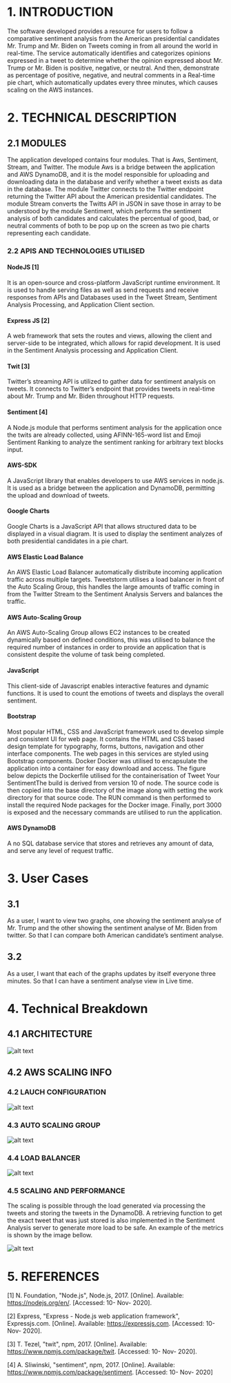 
# 1.	INTRODUCTION

The software developed provides a resource for users to follow a comparative sentiment analysis from the American presidential candidates Mr. Trump and Mr. Biden on Tweets coming in from all around the world in real-time. The service automatically identifies and categorizes opinions expressed in a tweet to determine whether the opinion expressed about Mr. Trump or Mr. Biden is positive, negative, or neutral. And then, demonstrate as percentage of positive, negative, and neutral comments in a Real-time pie chart, which automatically updates every three minutes, which causes scaling on the AWS instances.

# 2.	TECHNICAL DESCRIPTION

## 2.1	MODULES

The application developed contains four modules. That is Aws, Sentiment, Stream, and Twitter. The module Aws is a bridge between the application and AWS DynamoDB, and it is the model responsible for uploading and downloading data in the database and verify whether a tweet exists as data in the database. The module Twitter connects to the Twitter endpoint returning the Twitter API about the American presidential candidates. The module Stream converts the Twitts API in JSON in save those in array to be understood by the module Sentiment, which performs the sentiment analysis of both candidates and calculates the percentual of good, bad, or neutral comments of both to be pop up on the screen as two pie charts representing each candidate.

### 2.2	APIS AND TECHNOLOGIES UTILISED

#### NodeJS [1]
It is an open-source and cross-platform JavaScript runtime environment. It is used to handle serving files as well as send requests and receive responses from APIs and Databases used in the Tweet Stream, Sentiment Analysis Processing, and Application Client section.

#### Express JS [2]
A web framework that sets the routes and views, allowing the client and server-side to be integrated, which allows for rapid development. It is used in the Sentiment Analysis processing and Application Client.

#### Twit [3]

Twitter’s streaming API is utilized to gather data for sentiment analysis on tweets. It connects to Twitter’s endpoint that provides tweets in real-time about Mr. Trump and Mr. Biden throughout HTTP requests.

#### Sentiment [4]

A Node.js module that performs sentiment analysis for the application once the twits are already collected, using AFINN-165-word list and Emoji Sentiment Ranking to analyze the sentiment ranking for arbitrary text blocks input.

#### AWS-SDK

A JavaScript library that enables developers to use AWS services in node.js. It is used as a bridge between the application and DynamoDB, permitting the upload and download of tweets.

#### Google Charts

Google Charts is a JavaScript API that allows structured data to be displayed in a visual diagram. It is used to display the sentiment analyzes of both presidential candidates in a pie chart.

#### AWS Elastic Load Balance

An AWS Elastic Load Balancer automatically distribute incoming application traffic across multiple targets. Tweetstorm utilises a load balancer in front of the Auto Scaling Group, this handles the large amounts of traffic coming in from the Twitter Stream to the Sentiment Analysis Servers and balances the traffic.

#### AWS Auto-Scaling Group

An AWS Auto-Scaling Group allows EC2 instances to be created dynamically based on defined conditions, this was utilised to balance the required number of instances in order to provide an application that is consistent despite the volume of task being completed.

#### JavaScript

This client-side of Javascript enables interactive features and dynamic functions. It
is used to count the emotions of tweets and displays the overall sentiment.

#### Bootstrap

Most popular HTML, CSS and JavaScript framework used to develop simple and
consistent UI for web page. It contains the HTML and CSS based design template
for typography, forms, buttons, navigation and other interface components. The
web pages in this services are styled using Bootstrap components.
Docker
Docker was utilised to encapsulate the application into a container for easy download and access.
The figure below depicts the Dockerfile utilised for the containerisation of Tweet Your SentimentThe
build is derived from version 10 of node. The source code is then copied into the base directory of
the image along with setting the work directory for that source code. The RUN command is then
performed to install the required Node packages for the Docker image. Finally, port 3000 is exposed
and the necessary commands are utilised to run the application.

#### AWS DynamoDB

A no SQL database service that stores and retrieves any amount of data, and serve any level of request traffic.

# 3.	User Cases

## 3.1

As a user, I want to view two graphs, one showing the sentiment analyse of Mr. Trump and the other showing the sentiment analyse of Mr. Biden from twitter. So that I can compare both American candidate’s sentiment analyse.

## 3.2

As a user, I want that each of the graphs updates by itself everyone three minutes. So that I can have a sentiment analyse view in Live time.

# 4.	Technical Breakdown

## 4.1	ARCHITECTURE

![alt text](<./bin/img/architecture.jpg>)

## 4.2	AWS SCALING INFO

### 4.2	LAUCH CONFIGURATION

![alt text](<./bin/img/launchConfiguration.jpg>)

### 4.3	AUTO SCALING GROUP

![alt text](<./bin/img/autoScalingGroup.jpg>)

### 4.4	LOAD BALANCER
![alt text](<./bin/img/loadBalancer.jpg>)

### 4.5	SCALING AND PERFORMANCE

The scaling is possible through the load generated via processing the tweets and storing the tweets in the DynamoDB. A retrieving function to get the exact tweet that was just stored is also implemented in the Sentiment Analysis server to generate more load to be safe. An example of the metrics is shown by the image bellow.

![alt text](<./bin/img/scaling.jpg>)


# 5.	REFERENCES

[1] N. Foundation, "Node.js", Node.js, 2017. 
[Online]. Available: https://nodejs.org/en/. [Accessed: 10- Nov- 2020]. 

[2] Express, "Express - Node.js web application framework", Expressjs.com. 
[Online]. Available: https://expressjs.com. [Accessed: 10- Nov- 2020]. 


[3] T. Tezel, "twit", npm, 2017. 
[Online]. Available: https://www.npmjs.com/package/twit. [Accessed: 10- Nov- 2020].

[4] A. Sliwinski, "sentiment", npm, 2017. 
[Online]. Available: https://www.npmjs.com/package/sentiment. [Accessed: 10- Nov- 2020]

